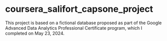 # coursera_salifort_capsone_project
This project is based on a fictional database proposed as part of the Google Advanced Data Analytics Professional Certificate program, which I completed on May 23, 2024.
